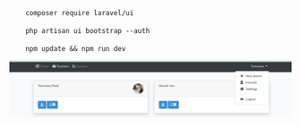 ```
    composer require laravel/ui

    php artisan ui bootstrap --auth

    npm update && npm run dev

```

![alt](doc/img/001.png)
